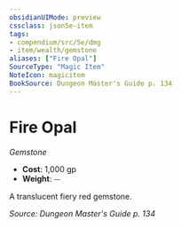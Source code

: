 ```yaml
---
obsidianUIMode: preview
cssclass: json5e-item
tags:
- compendium/src/5e/dmg
- item/wealth/gemstone
aliases: ["Fire Opal"]
SourceType: "Magic Item"
NoteIcon: magicitem
BookSource: Dungeon Master's Guide p. 134
---
```

# Fire Opal
*Gemstone*  

- **Cost**: 1,000 gp
- **Weight**: ⏤

A translucent fiery red gemstone.

*Source: Dungeon Master's Guide p. 134*